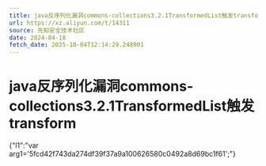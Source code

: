 ```yaml
---
title: java反序列化漏洞commons-collections3.2.1TransformedList触发transform
url: https://xz.aliyun.com/t/14311
source: 先知安全技术社区
date: 2024-04-18
fetch_date: 2025-10-04T12:14:29.248901
---
```


# java反序列化漏洞commons-collections3.2.1TransformedList触发transform

{"l1":"var arg1='5fcd42f743da274df39f37a9a100626580c0492a8d69bc1f61';"}